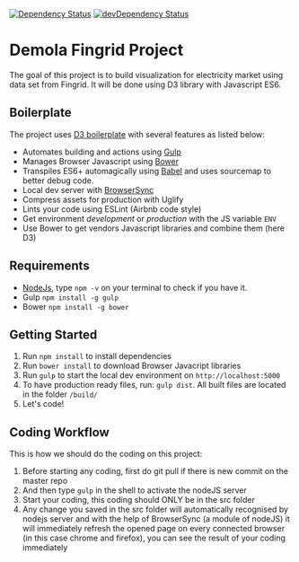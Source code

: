 [![Dependency Status](https://david-dm.org/Packet-Clearing-House/d3-es6-boilerplate.svg)](https://david-dm.org/Packet-Clearing-House/d3-es6-boilerplate) [![devDependency Status](https://david-dm.org/Packet-Clearing-House/d3-es6-boilerplate/dev-status.svg)](https://david-dm.org/Packet-Clearing-House/d3-es6-boilerplate#info=devDependencies)

# Demola Fingrid Project

The goal of this project is to build visualization for electricity market using data set from Fingrid. It will be done using D3 library with Javascript ES6.

## Boilerplate
The project uses [D3 boilerplate](https://github.com/emkamal/d3-es6-boilerplate) with several features as listed below:
- Automates building and actions using [Gulp](http://gulpjs.com/)
- Manages Browser Javascript using [Bower](http://bower.io/)
- Transpiles ES6+ automagically using [Babel](https://babeljs.io/) and uses sourcemap to better debug code.
- Local dev server with [BrowserSync](http://browsersync.io/)
- Compress assets for production with Uglify
- Lints your code using ESLint (Airbnb code style)
- Get environment _development_ or _production_ with the JS variable `ENV`
- Use Bower to get vendors Javascript libraries and combine them (here D3)

## Requirements

- [NodeJs](http://www.nodejs.org), type `npm -v` on your terminal to check if you have it.
- Gulp `npm install -g gulp`
- Bower `npm install -g bower`

## Getting Started

1. Run `npm install` to install dependencies
2. Run `bower install` to download Browser Javacript libraries
3. Run `gulp` to start the local dev environment on `http://localhost:5000`
4. To have production ready files, run: `gulp dist`. All built files are located in the folder `/build/`
5. Let's code!

## Coding Workflow
This is how we should do the coding on this project:
1. Before starting any coding, first do git pull if there is new commit on the master repo
2. And then type `gulp` in the shell to activate the nodeJS server
3. Start your coding, this coding should ONLY be in the src folder
4. Any change you saved in the src folder will automatically recognised by nodejs server and with the help of BrowserSync (a module of nodeJS) it will immediately refresh the opened page on every connected browser (in this case chrome and firefox), you can see the result of your coding immediately
